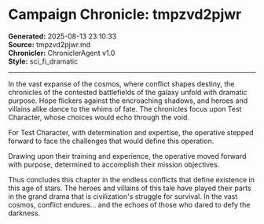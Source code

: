 # Campaign Chronicle: tmpzvd2pjwr

**Generated:** 2025-08-13 23:10:33  
**Source:** tmpzvd2pjwr.md  
**Chronicler:** ChroniclerAgent v1.0  
**Style:** sci_fi_dramatic  

---

In the vast expanse of the cosmos, where conflict shapes destiny, the chronicles of the contested battlefields of the galaxy unfold with dramatic purpose. Hope flickers against the encroaching shadows, and heroes and villains alike dance to the whims of fate. The chronicles focus upon Test Character, whose choices would echo through the void.

For Test Character, with determination and expertise, the operative stepped forward to face the challenges that would define this operation. 

Drawing upon their training and experience, the operative moved forward with purpose, determined to accomplish their mission objectives.

Thus concludes this chapter in the endless conflicts that define existence in this age of stars. The heroes and villains of this tale have played their parts in the grand drama that is civilization's struggle for survival. In the vast cosmos, conflict endures... and the echoes of those who dared to defy the darkness.